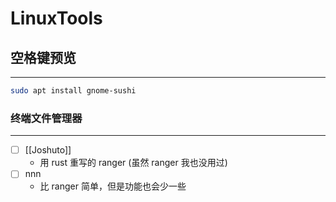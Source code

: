 # LinuxTools

## 空格键预览
---
```bash
sudo apt install gnome-sushi
```

### 终端文件管理器
---
- [ ] [[Joshuto]]
	- 用 rust 重写的 ranger (虽然 ranger 我也没用过)
- [ ] nnn
	- 比 ranger 简单，但是功能也会少一些